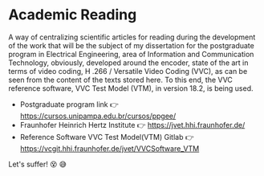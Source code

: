 # Academic Reading
A way of centralizing scientific articles for reading during the development of the work that will be the subject of my dissertation for the postgraduate program in Electrical Engineering, area of Information and Communication Technology, obviously, developed around the encoder, state of the art in terms of video coding, H .266 / Versatile Video Coding (VVC), as can be seen from the content of the texts stored here. To this end, the VVC reference software, VVC Test Model (VTM), in version 18.2, is being used.

  - Postgraduate program link 👉 https://cursos.unipampa.edu.br/cursos/ppgee/
  - Fraunhofer Heinrich Hertz Institute 👉 https://jvet.hhi.fraunhofer.de/
  - Reference Software VVC Test Model(VTM) Gitlab 👉 https://vcgit.hhi.fraunhofer.de/jvet/VVCSoftware_VTM

Let's suffer! 😵 😅

